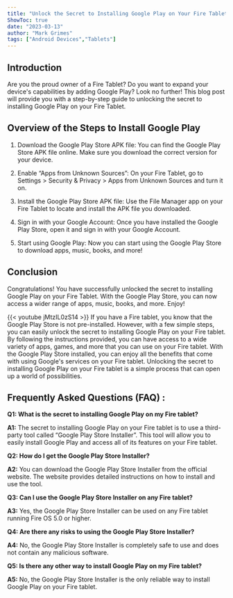 ```yaml
---
title: "Unlock the Secret to Installing Google Play on Your Fire Tablet!"
ShowToc: true 
date: "2023-03-13"
author: "Mark Grimes" 
tags: ["Android Devices","Tablets"]
---
```

## Introduction

Are you the proud owner of a Fire Tablet? Do you want to expand your device's capabilities by adding Google Play? Look no further! This blog post will provide you with a step-by-step guide to unlocking the secret to installing Google Play on your Fire Tablet. 

## Overview of the Steps to Install Google Play

1. Download the Google Play Store APK file: You can find the Google Play Store APK file online. Make sure you download the correct version for your device. 

2. Enable “Apps from Unknown Sources”: On your Fire Tablet, go to Settings > Security & Privacy > Apps from Unknown Sources and turn it on. 

3. Install the Google Play Store APK file: Use the File Manager app on your Fire Tablet to locate and install the APK file you downloaded. 

4. Sign in with your Google Account: Once you have installed the Google Play Store, open it and sign in with your Google Account. 

5. Start using Google Play: Now you can start using the Google Play Store to download apps, music, books, and more! 

## Conclusion

Congratulations! You have successfully unlocked the secret to installing Google Play on your Fire Tablet. With the Google Play Store, you can now access a wider range of apps, music, books, and more. Enjoy!

{{< youtube jMtzIL0zS14 >}} 
If you have a Fire tablet, you know that the Google Play Store is not pre-installed. However, with a few simple steps, you can easily unlock the secret to installing Google Play on your Fire tablet. By following the instructions provided, you can have access to a wide variety of apps, games, and more that you can use on your Fire tablet. With the Google Play Store installed, you can enjoy all the benefits that come with using Google's services on your Fire tablet. Unlocking the secret to installing Google Play on your Fire tablet is a simple process that can open up a world of possibilities.

## Frequently Asked Questions (FAQ) :
**Q1: What is the secret to installing Google Play on my Fire tablet?**

**A1:** The secret to installing Google Play on your Fire tablet is to use a third-party tool called “Google Play Store Installer”. This tool will allow you to easily install Google Play and access all of its features on your Fire tablet.

**Q2: How do I get the Google Play Store Installer?**

**A2:** You can download the Google Play Store Installer from the official website. The website provides detailed instructions on how to install and use the tool.

**Q3: Can I use the Google Play Store Installer on any Fire tablet?**

**A3:** Yes, the Google Play Store Installer can be used on any Fire tablet running Fire OS 5.0 or higher.

**Q4: Are there any risks to using the Google Play Store Installer?**

**A4:** No, the Google Play Store Installer is completely safe to use and does not contain any malicious software.

**Q5: Is there any other way to install Google Play on my Fire tablet?**

**A5:** No, the Google Play Store Installer is the only reliable way to install Google Play on your Fire tablet.





